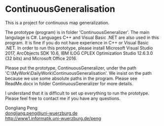# ContinuousGeneralisation
This is a project for continuous map generalization.

The prototype (program) is in folder 'ContinuousGeneralizer'.
The main langulage is C#. Languages C++ and Visual Basic .NET are also used in this program. It is fine if you do not have experience in C++ or Visual Basic .NET.
In order to run this prototype, please install Microsoft Visual Studio 2017, ArcObjects SDK 10.6, IBM ILOG CPLEX Optimization Studio 12.6.3.0 (32 bits) and Microsoft Office 2016.

Please put the prototype, ContinuousGeneralizer, under the path 'C:\MyWork\DailyWork\ContinuousGeneralisation'. We insist on the path because we use some absolute paths in the program. Please see ReadMe.docx in folder ContinuousGeneralizer for more details.

I understand that it is difficult to set up everything to run the prototype.
Please feel free to contact me if you have any questions.

Dongliang Peng  
dongliang.peng@uni-wuerzburg.de  
http://www1.informatik.uni-wuerzburg.de/peng
